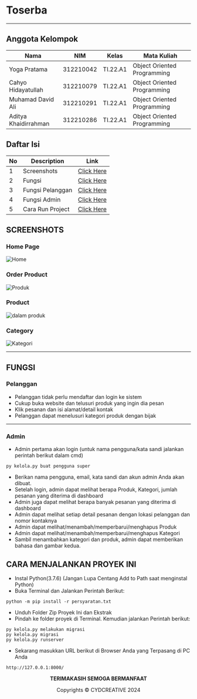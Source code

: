 # Toserba
---

## Anggota Kelompok <br>

| Nama                      | NIM       | Kelas     | Mata Kuliah                 |
| ------------------------- | --------- | --------- | --------------------------- |
| Yoga Pratama              | 312210042 | TI.22.A1  | Object Oriented Programming |
| Cahyo Hidayatullah        | 312210079 | TI.22.A1  | Object Oriented Programming |
| Muhamad David Ali         | 312210291 | TI.22.A1  | Object Oriented Programming |
| Aditya Khaidirrahman      |312210286  | TI.22.A1  | Object Oriented Programming |

## Daftar Isi <br>

| No  | Description             | Link                                                    |
| --- | ----------------------- | ------------------------------------------------------- |
| 1   | Screenshots             | [Click Here](#screenshots)                              |
| 2   | Fungsi                  | [Click Here](#fungsi)                                   |
| 3   | Fungsi Pelanggan        | [Click Here](#pelanggan)                                |
| 4   | Fungsi Admin            | [Click Here](#admin)                                    |
| 5   | Cara Run Project        | [Click Here](#cara-menjalankan-proyek-ini)              |


## SCREENSHOTS
### Home Page

![Home](https://github.com/yogafrtm25/Sistem-Ecommerce-Django/assets/115678171/0214cbe1-2a6d-4dd7-98ab-90b89fdbec75)
<br>

### Order Product

![Produk](https://github.com/yogafrtm25/Sistem-Ecommerce-Django/assets/115678171/b5184249-6233-49a2-bfc6-3b51e60c6233)
<br>

### Product

![dalam produk](https://github.com/yogafrtm25/Sistem-Ecommerce-Django/assets/115678171/f488a7f1-b4c8-483b-a0be-f4e04cc1e36a)
<br>

### Category

![Kategori](https://github.com/yogafrtm25/Sistem-Ecommerce-Django/assets/115678171/044d1cf7-9c97-4ede-bf7a-e904b1403dbf)
<br>

---
## FUNGSI
### Pelanggan
- Pelanggan tidak perlu mendaftar dan login ke sistem
- Cukup buka website dan telusuri produk yang ingin dia pesan
- Klik pesanan dan isi alamat/detail kontak
- Pelanggan dapat menelusuri kategori produk dengan bijak
---

### Admin
- Admin pertama akan login (untuk nama pengguna/kata sandi jalankan perintah berikut dalam cmd)
```
py kelola.py buat pengguna super
```
- Berikan nama pengguna, email, kata sandi dan akun admin Anda akan dibuat.
- Setelah login, admin dapat melihat berapa Produk, Kategori, jumlah pesanan yang diterima di dashboard
- Admin juga dapat melihat berapa banyak pesanan yang diterima di dashboard
- Admin dapat melihat setiap detail pesanan dengan lokasi pelanggan dan nomor kontaknya
- Admin dapat melihat/menambah/memperbarui/menghapus Produk
- Admin dapat melihat/menambah/memperbarui/menghapus Kategori
- Sambil menambahkan kategori dan produk, admin dapat memberikan bahasa dan gambar kedua.


## CARA MENJALANKAN PROYEK INI
- Instal Python(3.7.6) (Jangan Lupa Centang Add to Path saat menginstal Python)
- Buka Terminal dan Jalankan Perintah Berikut:
```
python -m pip install -r persyaratan.txt

```
- Unduh Folder Zip Proyek Ini dan Ekstrak
- Pindah ke folder proyek di Terminal. Kemudian jalankan Perintah berikut:
```
py kelola.py melakukan migrasi
py kelola.py migrasi
py kelola.py runserver
```
- Sekarang masukkan URL berikut di Browser Anda yang Terpasang di PC Anda
```
http://127.0.0.1:8000/
```
<p align="center"><b>TERIMAKASIH SEMOGA BERMANFAAT</b></p>
<p align="center">Copyrights &copy; CYDCREATIVE 2024</p>
